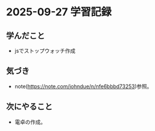 # 2025-09-27 学習記録

## 学んだこと
- jsでストップウォッチ作成

## 気づき
- note(https://note.com/johndue/n/nfe6bbbd73253)参照。

## 次にやること
- 電卓の作成。